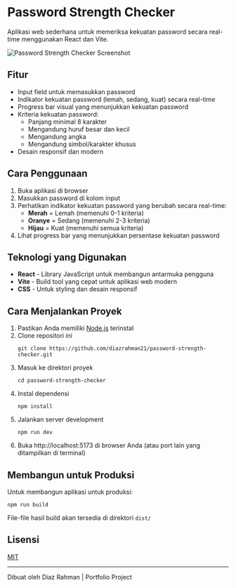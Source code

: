 # Password Strength Checker

Aplikasi web sederhana untuk memeriksa kekuatan password secara real-time menggunakan React dan Vite.

![Password Strength Checker Screenshot](screenshot.png)

## Fitur

- Input field untuk memasukkan password
- Indikator kekuatan password (lemah, sedang, kuat) secara real-time
- Progress bar visual yang menunjukkan kekuatan password
- Kriteria kekuatan password:
  - Panjang minimal 8 karakter
  - Mengandung huruf besar dan kecil
  - Mengandung angka
  - Mengandung simbol/karakter khusus
- Desain responsif dan modern

## Cara Penggunaan

1. Buka aplikasi di browser
2. Masukkan password di kolom input
3. Perhatikan indikator kekuatan password yang berubah secara real-time:
   - **Merah** = Lemah (memenuhi 0-1 kriteria)
   - **Oranye** = Sedang (memenuhi 2-3 kriteria)
   - **Hijau** = Kuat (memenuhi semua kriteria)
4. Lihat progress bar yang menunjukkan persentase kekuatan password

## Teknologi yang Digunakan

- **React** - Library JavaScript untuk membangun antarmuka pengguna
- **Vite** - Build tool yang cepat untuk aplikasi web modern
- **CSS** - Untuk styling dan desain responsif

## Cara Menjalankan Proyek

1. Pastikan Anda memiliki [Node.js](https://nodejs.org/) terinstal
2. Clone repositori ini
   ```
   git clone https://github.com/diazrahman21/password-strength-checker.git
   ```
3. Masuk ke direktori proyek
   ```
   cd password-strength-checker
   ```
4. Instal dependensi
   ```
   npm install
   ```
5. Jalankan server development
   ```
   npm run dev
   ```
6. Buka http://localhost:5173 di browser Anda (atau port lain yang ditampilkan di terminal)

## Membangun untuk Produksi

Untuk membangun aplikasi untuk produksi:

```
npm run build
```

File-file hasil build akan tersedia di direktori `dist/`

## Lisensi

[MIT](LICENSE)

---

Dibuat oleh Diaz Rahman | Portfolio Project
